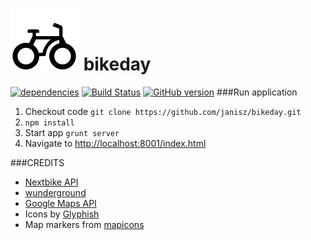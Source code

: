 ![logo](https://raw.githubusercontent.com/janisz/bikeday/master/img/logo.png) bikeday
=======
[![dependencies](https://david-dm.org/janisz/bikeday.png)](https://david-dm.org/janisz/bikeday)
[![Build Status](https://travis-ci.org/janisz/bikeday.svg?branch=master)](https://travis-ci.org/janisz/bikeday)
[![GitHub version](https://badge.fury.io/gh/janisz%2Fbikeday.svg)](http://badge.fury.io/gh/janisz%2Fbikeday)
###Run application

1. Checkout code `git clone https://github.com/janisz/bikeday.git`
2. `npm install`
3. Start app `grunt server`
4. Navigate to [http://localhost:8001/index.html](http://localhost:8765/index.html)

###CREDITS

* [Nextbike API](http://nextbike.net/)
* [wunderground](http://api.wunderground.com/)
* [Google Maps API](https://developers.google.com/maps/)
* Icons by [Glyphish](http://www.glyphish.com/)
* Map markers from [mapicons](http://mapicons.nicolasmollet.com/)
